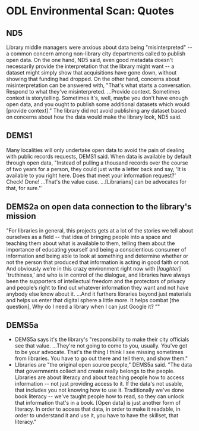 #  ODL Environmental Scan: Quotes

## ND5
Library middle managers were anxious about data being "misinterpreted" -- a common concern among non-library city departments called to publish open data. On the one hand, ND5 said, even good metadata doesn't necessarily provide the interpretation that the library might want -- a dataset might simply show that acquisitions have gone down, without showing that funding had dropped. On the other hand, concerns about misinterpretation can be answered with, "That's what starts a conversation. Respond to what they've misinterpreted. ...Provide context. Sometimes context is storytelling. Sometimes it's, well, maybe you don't have enough open data, and you ought to publish some additional datasets which would [provide context]." The library did not avoid publishing any dataset based on concerns about how the data would make the library look, ND5 said.

## DEMS1
Many localities will only undertake open data to avoid the pain of dealing with public records requests, DEMS1 said. When data is available by default through open data, "Instead of pulling a thousand records over the course of two years for a person, they could just write a letter back and say, 'It is available to you right here. Does that meet your information request?' Check! Done! ...That's the value case. ...[Librarians] can be advocates for that, for sure.''

## DEMS2a on open data connection to the library's mission
"For libraries in general, this projects gets at a lot of the stories we tell about ourselves as a field -- that idea of bringing people into a space and teaching them about what is available to them, telling them about the importance of educating yourself and being a conscientious consumer of information and being able to look at something and determine whether or not the person that produced that information is acting in good faith or not. And obviously we’re in this crazy environment right now with [*laughter*] `truthiness,’ and who is in control of the dialogue, and libraries have always been the supporters of intellectual freedom and the protectors of privacy and people’s right to find out whatever information they want and not have anybody else know about it. …And it furthers libraries beyond just materials and helps us enter that digital sphere a little more. It helps combat [the question], Why do I need a library when I can just Google it? ”"

## DEMS5a
- DEMS5a says it's the library's "responsibility to make their city officials see that value. ...They're not going to come to you, usually. You've got to be your advocate. That's the thing I think I see missing sometimes from libraries. You have to go out there and tell them, and show them."
- LIbraries are "the original open source people," DEMS5a said. "The data that governments collect and create really belongs to the people. Libraries are about literacy and about teaching people how to access information -- not just providing access to it. If the data's not usable, that includes you not knowing how to use it. Traditionally we've done book literacy -- we've taught people how to read, so they can unlock that information that's in a book. [Open data] is just another form of literacy. In order to access that data, in order to make it readable, in order to understand it and use it, you have to have the skillset, that literacy." 
